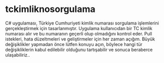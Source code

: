 # tckimliknosorgulama
C# uygulaması, Türkiye Cumhuriyeti kimlik numarası sorgulama işlemlerini gerçekleştirmek için tasarlanmıştır. Uygulama kullanıcıdan bir TC kimlik numarası alır ve bu numaranın geçerli olup olmadığını kontrol eder.
Pull istekleri, hata düzeltmeleri ve geliştirmeler için her zaman açığım. Büyük değişiklikler yapmadan önce lütfen konuyu açın, böylece hangi tür değişikliklerin kabul edilebilir olduğunu tartışabilir ve sonuca beraberce ulaşabiliriz..
